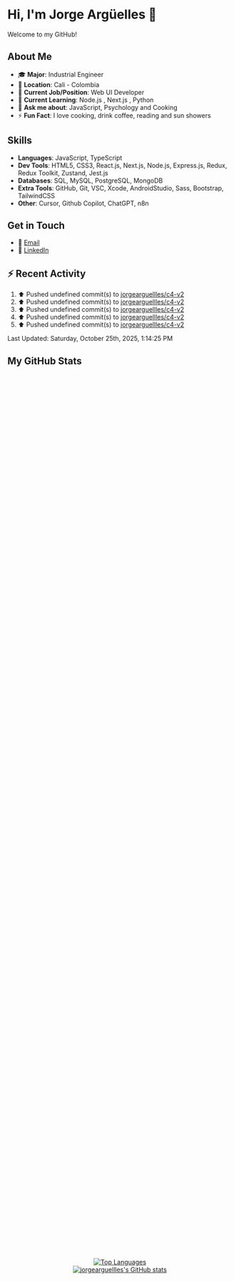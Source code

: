 # Hi, I'm Jorge Argüelles 👋

Welcome to my GitHub!

## About Me

- 🎓 **Major**: Industrial Engineer 
- 📍 **Location**: Cali - Colombia  
- 💼 **Current Job/Position**: Web UI Developer
- 🌱 **Current Learning**: Node.js , Next.js , Python
- 💬 **Ask me about**: JavaScript, Psychology and Cooking
- ⚡ **Fun Fact**: I love cooking, drink coffee, reading and sun showers

## Skills

- **Languages**: JavaScript, TypeScript
- **Dev Tools**: HTML5, CSS3, React.js, Next.js, Node.js, Express.js, Redux, Redux Toolkit, Zustand, Jest.js
- **Databases**: SQL, MySQL, PostgreSQL, MongoDB
- **Extra Tools**: GitHub, Git, VSC, Xcode, AndroidStudio, Sass, Bootstrap, TailwindCSS
- **Other**: Cursor, Github Copilot, ChatGPT, n8n

## Get in Touch

- 📧 [Email](mailto:jorgeariasarguelles@gmail.com)
- 💼 [LinkedIn](https://www.linkedin.com/in/jorgeariasarguelles/)

## ⚡ Recent Activity

<!--RECENT_ACTIVITY:start-->
1. ⬆️ Pushed undefined commit(s) to [jorgearguellles/c4-v2](https://github.com/jorgearguellles/c4-v2)<br>
2. ⬆️ Pushed undefined commit(s) to [jorgearguellles/c4-v2](https://github.com/jorgearguellles/c4-v2)<br>
3. ⬆️ Pushed undefined commit(s) to [jorgearguellles/c4-v2](https://github.com/jorgearguellles/c4-v2)<br>
4. ⬆️ Pushed undefined commit(s) to [jorgearguellles/c4-v2](https://github.com/jorgearguellles/c4-v2)<br>
5. ⬆️ Pushed undefined commit(s) to [jorgearguellles/c4-v2](https://github.com/jorgearguellles/c4-v2)<br>
<!--RECENT_ACTIVITY:end-->
<!--RECENT_ACTIVITY:last_update-->
Last Updated: Saturday, October 25th, 2025, 1:14:25 PM
<!--RECENT_ACTIVITY:last_update_end-->


## My GitHub Stats

<div align="center" style="display: flex; flex-direction: column; align-items: center; justify-content: center; height: 100vh;">
  <a href="https://github.com/jorgearguellles">
    <img src="https://github-readme-stats.vercel.app/api/top-langs/?username=jorgearguellles&langs_count=10&title_color=fb8500&text_color=ebefe7&icon_color=22c55e&bg_color=023047&hide_border=true&locale=en&custom_title=Top%20%Languages" alt="Top Languages" />
  </a>
  <a href="http://www.github.com/jorgearguellles">
    <img src="https://github-readme-stats.vercel.app/api?username=jorgearguellles&show_icons=true&hide=&count_private=true&title_color=fb8500&text_color=ffffff&icon_color=fb8500&bg_color=023047&hide_border=true&show_icons=true" alt="jorgearguellles's GitHub stats" />
  </a>
</div>
